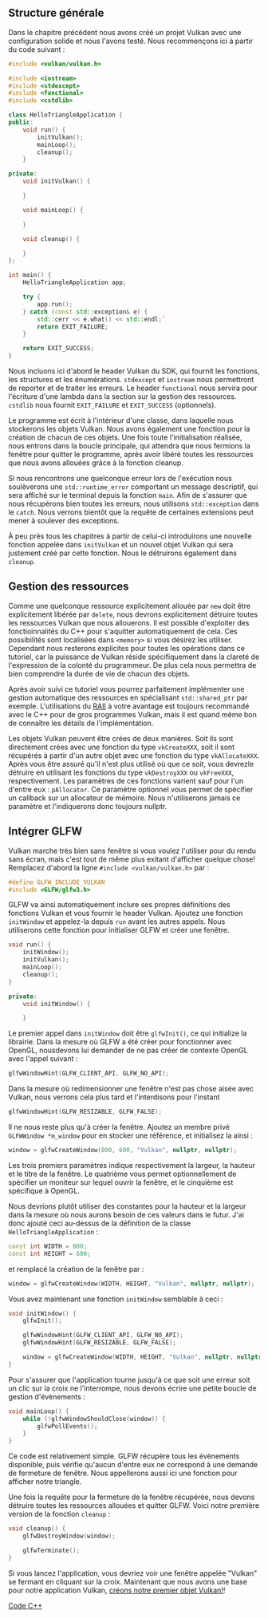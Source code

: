 ## Structure générale

Dans le chapitre précédent nous avons créé un projet Vulkan avec une configuration solide et nous l'avons testé. Nous
recommençons ici à partir du code suivant :

```c++
#include <vulkan/vulkan.h>

#include <iostream>
#include <stdexcept>
#include <functional>
#include <cstdlib>

class HelloTriangleApplication {
public:
    void run() {
        initVulkan();
        mainLoop();
        cleanup();
    }

private:
    void initVulkan() {

    }

    void mainLoop() {

    }

    void cleanup() {

    }
};

int main() {
    HelloTriangleApplication app;

    try {
        app.run();
    } catch (const std::exception& e) {
        std::cerr << e.what() << std::endl;`
        return EXIT_FAILURE;
    }

    return EXIT_SUCCESS;
}
```

Nous incluons ici d'abord le header Vulkan du SDK, qui fournit les fonctions, les structures et les énumérations.
`stdexcept` et `iostream` nous permettront de reporter et de traiter les erreurs. Le header `functional` nous servira
pour l'écriture d'une lambda dans la section sur la gestion des ressources. `cstdlib` nous fournit `EXIT_FAILURE` et
`EXIT_SUCCESS` (optionnels).

Le programme est écrit à l'intérieur d'une classe, dans laquelle nous stockerons les objets Vulkan. Nous avons également
 une fonction pour la création de chacun de ces objets. Une fois toute l'initialisation réalisée, nous entrons dans la
boucle principale, qui attendra que nous fermions la fenêtre pour quitter le programme, après avoir libéré toutes les
ressources que nous avons allouées grâce à la fonction cleanup.

Si nous rencontrons une quelconque erreur lors de l'exécution nous soulèverons une `std::runtime_error` comportant un
message descriptif, qui sera affiché sur le terminal depuis la fonction `main`. Afin de s'assurer que nous récupérons
bien toutes les erreurs, nous utilisons `std::exception` dans le `catch`. Nous verrons bientôt que la requête de
certaines extensions peut mener à soulever des exceptions.

À peu près tous les chapitres à partir de celui-ci introduirons une nouvelle fonction appelée dans `initVulkan` et un
nouvel objet Vulkan qui sera justement créé par cette fonction. Nous le détruirons également dans `cleanup`.

## Gestion des ressources

Comme une quelconque ressource explicitement allouée par `new` doit être explicitement libérée par `delete`, nous
devrons explicitement détruire toutes les ressources Vulkan que nous allouerons. Il est possible d'exploiter des
fonctioinnalités du C++ pour s'aquitter automatiquement de cela. Ces possibilités sont localisées dans `<memory>` si
vous désirez les utiliser. Cependant nous resterons explicites pour toutes les opérations dans ce tutoriel, car la
puissance de Vulkan réside spécifiquement dans la clareté de l'expression de la colonté du programmeur. De plus cela
nous permettra de bien comprendre la durée de vie de chacun des objets.

Après avoir suivi ce tutoriel vous pourrez parfaitement implémenter une gestion automatique des ressources en
spécialisant `std::shared_ptr` par exemple. L'utilisations du [RAII](https://en.wikipedia.org/wiki/Resource_Acquisition_Is_Initialization)
à votre avantage est toujours recommandé avec le C++ pour de gros programmes Vulkan, mais il est quand même bon de
connaître les détails de l'implémentation.

Les objets Vulkan peuvent être crées de deux manières. Soit ils sont directement crées avec une fonction du type
`vkCreateXXX`, soit il sont récupérés à partir d'un autre objet avec une fonction du type `vkAllocateXXX`. Après vous
être assuré qu'il n'est plus utilisé où que ce soit, vous devrezle détruire en utilisant les fonctions du type
`vkDestroyXXX` ou `vkFreeXXX`, respectivement. Les paramètres de ces fonctions varient sauf pour l'un d'entre eux :
`pAllocator`. Ce paramètre optionnel vous permet de spécifier un callback sur un allocateur de mémoire. Nous
n'utiliserons jamais ce paramètre et l'indiquerons donc toujours nullptr.

## Intégrer GLFW

Vulkan marche très bien sans fenêtre si vous voulez l'utiliser pour du rendu sans écran, mais c'est tout de même plus
exitant d'afficher quelque chose! Remplacez d'abord la ligne `#include <vulkan/vulkan.h>` par :

```c++
#define GLFW_INCLUDE_VULKAN
#include <GLFW/glfw3.h>
```

GLFW va ainsi automatiquement inclure ses propres définitions des fonctions Vulkan et vous fournir le header Vulkan.
Ajoutez une fonction `initWindow` et appelez-la depuis `run` avant les autres appels. Nous utiliserons cette fonction
pour initialiser GLFW et créer une fenêtre.

```c++
void run() {
    initWindow();
    initVulkan();
    mainLoop();
    cleanup();
}

private:
    void initWindow() {

    }
```

Le premier appel dans `initWindow` doit être `glfwInit()`, ce qui initialize la librairie. Dans la mesure où GLFW a été
créer pour fonctionner avec OpenGL, nousdevons lui demander de ne pas créer de contexte OpenGL avec l'appel suivant :

```c++
glfwWindowHint(GLFW_CLIENT_API, GLFW_NO_API);
```

Dans la mesure où redimensionner une fenêtre n'est pas chose aisée avec Vulkan, nous verrons cela plus tard et
l'interdisons pour l'instant

```c++
glfwWindowHint(GLFW_RESIZABLE, GLFW_FALSE);
```

Il ne nous reste plus qu'à créer la fenêtre. Ajoutez un membre privé `GLFWWindow *m_window` pour en stocker une
référence, et initialisez la ainsi :

```c++
window = glfwCreateWindow(800, 600, "Vulkan", nullptr, nullptr);
```

Les trois premiers paramètres indique respectivement la largeur, la hauteur et le titre de la fenêtre. Le quatrième vous
permet optionnellement de spécifier un moniteur sur lequel ouvrir la fenêtre, et le cinquième est spécifique à OpenGL.

Nous devrions plutôt utiliser des constantes pour la hauteur et la largeur dans la mesure où nous aurons besoin de ces
valeurs dans le futur. J'ai donc ajouté ceci au-dessus de la définition de la classe `HelloTriangleApplication` :

```c++
const int WIDTH = 800;
const int HEIGHT = 600;
```

et remplacé la création de la fenêtre par :

```c++
window = glfwCreateWindow(WIDTH, HEIGHT, "Vulkan", nullptr, nullptr);
```

Vous avez maintenant une fonction `initWindow` semblable à ceci :

```c++
void initWindow() {
    glfwInit();

    glfwWindowHint(GLFW_CLIENT_API, GLFW_NO_API);
    glfwWindowHint(GLFW_RESIZABLE, GLFW_FALSE);

    window = glfwCreateWindow(WIDTH, HEIGHT, "Vulkan", nullptr, nullptr);
}
```

Pour s'assurer que l'application tourne jusqu'à ce que soit une erreur soit un clic sur la croix ne l'interrompe, nous
devons écrire une petite boucle de gestion d'évènements :

```c++
void mainLoop() {
    while (!glfwWindowShouldClose(window)) {
        glfwPollEvents();
    }
}
```

Ce code est relativement simple. GLFW récupère tous les évènements disponible, puis vérifie qu'aucun d'entre eux ne
correspond à une demande de fermeture de fenêtre. Nous appellerons aussi ici une fonction pour afficher notre triangle.

Une fois la requête pour la fermeture de la fenêtre récupérée, nous devons détruire toutes les ressources allouées et
quitter GLFW. Voici notre première version de la fonction `cleanup` :

```c++
void cleanup() {
    glfwDestroyWindow(window);

    glfwTerminate();
}
```

Si vous lancez l'application, vous devriez voir une fenêtre appelée "Vulkan" se fermant en cliquant sur la croix.
Maintenant que nous avons une base pour notre application Vulkan, [créons notre premier objet Vulkan!](!fr/Drawing_a_triangle/Setup/Instance)!

[Code C++](/code/00_base_code.cpp)